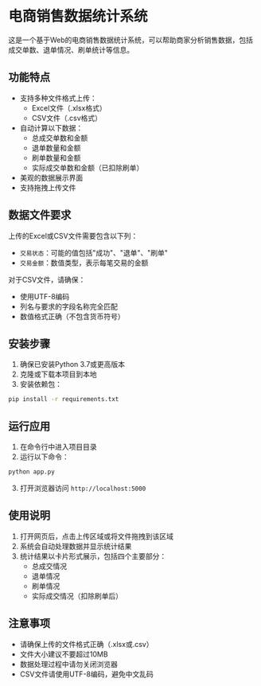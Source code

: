# 电商销售数据统计系统

这是一个基于Web的电商销售数据统计系统，可以帮助商家分析销售数据，包括成交单数、退单情况、刷单统计等信息。

## 功能特点

- 支持多种文件格式上传：
  - Excel文件（.xlsx格式）
  - CSV文件（.csv格式）
- 自动计算以下数据：
  - 总成交单数和金额
  - 退单数量和金额
  - 刷单数量和金额
  - 实际成交单数和金额（已扣除刷单）
- 美观的数据展示界面
- 支持拖拽上传文件

## 数据文件要求

上传的Excel或CSV文件需要包含以下列：
- `交易状态`：可能的值包括"成功"、"退单"、"刷单"
- `交易金额`：数值类型，表示每笔交易的金额

对于CSV文件，请确保：
- 使用UTF-8编码
- 列名与要求的字段名称完全匹配
- 数值格式正确（不包含货币符号）

## 安装步骤

1. 确保已安装Python 3.7或更高版本
2. 克隆或下载本项目到本地
3. 安装依赖包：
```bash
pip install -r requirements.txt
```

## 运行应用

1. 在命令行中进入项目目录
2. 运行以下命令：
```bash
python app.py
```
3. 打开浏览器访问 `http://localhost:5000`

## 使用说明

1. 打开网页后，点击上传区域或将文件拖拽到该区域
2. 系统会自动处理数据并显示统计结果
3. 统计结果以卡片形式展示，包括四个主要部分：
   - 总成交情况
   - 退单情况
   - 刷单情况
   - 实际成交情况（扣除刷单后）

## 注意事项

- 请确保上传的文件格式正确（.xlsx或.csv）
- 文件大小建议不要超过10MB
- 数据处理过程中请勿关闭浏览器
- CSV文件请使用UTF-8编码，避免中文乱码 